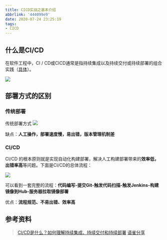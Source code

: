 ```yaml
---
title: CICD实战之基本介绍
abbrlink: '444099e9'
date: 2020-07-24 23:25:19
tags:
- CICD
---
```


## 什么是CI/CD
在软件工程中，CI / CD或CICD通常是指持续集成以及持续交付或持续部署的组合实践（[具体](https://www.redhat.com/zh/topics/devops/what-is-ci-cd)）。

![](https://www.notion.so/image/https%3A%2F%2Fs3-us-west-2.amazonaws.com%2Fsecure.notion-static.com%2F7c5c985f-2b6e-45f5-8d89-7bc2248d1c18%2Fia_10005.png?table=block&id=81a062dc-40c7-42eb-a88a-ee4fb335bc0a&width=1650&cache=v2)
<!-- more -->
## 部署方式的区别
### 传统部署
传统部署方式
![](https://www.notion.so/image/https%3A%2F%2Fs3-us-west-2.amazonaws.com%2Fsecure.notion-static.com%2Ff17f2974-fde6-4542-918d-438bbd3d36ac%2Fia_10006.png?table=block&id=75513b2e-e615-4c9e-b08e-c2d84964d59a&width=1890&cache=v2)

缺点：**人工操作，部署速度慢，易出错，版本管理机制差**

### CI/CD
CI/CD 的根本原则就是实现自动化构建部署，解决人工构建部署带来的**效率低，出错率高**等问题。下面是CI/CD的总体流程：


![](https://www.notion.so/image/https%3A%2F%2Fs3-us-west-2.amazonaws.com%2Fsecure.notion-static.com%2F8a4df5cc-bf5f-4292-88d5-ae6fd182e0bc%2Fia_10007.png?table=block&id=e726907d-37c0-4d2f-bf5c-da31d2f47bd8&width=4600&cache=v2)

可以看到一套完整的流程：**代码编写-提交Git-触发代码扫描-触发Jenkins-构建镜像到Hub-服务器拉取镜像部署**

优点：**流程规范、不易出错、效率高**

## 参考资料
> [CI/CD是什么？如何理解持续集成、持续交付和持续部署](https://www.redhat.com/zh/topics/devops/what-is-ci-cd)
> [语雀分享](https://www.yuque.com/docs/share/5a58e274-6b1e-4697-b36d-89d5a152f30e)

